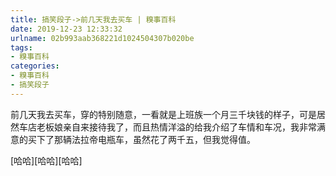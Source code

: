 ```yaml
---
title: 搞笑段子->前几天我去买车 | 糗事百科
date: 2019-12-23 12:33:32
urlname: 02b993aab368221d1024504307b020be
tags: 
- 糗事百科
categories:
- 糗事百科
- 搞笑段子
---
```

前几天我去买车，穿的特别随意，一看就是上班族一个月三千块钱的样子，可是居然车店老板娘亲自来接待我了，而且热情洋溢的给我介绍了车情和车况，我非常满意的买下了那辆法拉帝电瓶车，虽然花了两千五，但我觉得值。

[哈哈][哈哈][哈哈]


